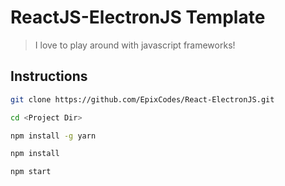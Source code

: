 # ReactJS-ElectronJS Template
> I love to play around with javascript frameworks!
## Instructions
```sh
git clone https://github.com/EpixCodes/React-ElectronJS.git
```
```sh
cd <Project Dir>
```
```sh
npm install -g yarn
```
```sh
npm install
```
```sh
npm start
```